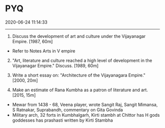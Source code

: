 ﻿# PYQ
2020-06-24 11:14:33
            
---


1. Discuss the development of art and culture under the Vijayanagar Empire. [1987, 60m]
-   Refer to Notes Arts in V empire
 



2. "Art, literature and culture reached a high level of development in the Vijayanagar Empire." Discuss. [1989, 60m]





3. Write a short essay on: "Architecture of the Vijayanagara Empire." [2000, 20m]




4. Make an estimate of Rana Kumbha as a patron of literature and art. [2015, 15m]
-   Mewar from 1438 - 68, Veena player, wrote Sangit Raj, Sangit Mimansa, S Ratnakar, Suprabandh, commentary on Gita Govinda
-   Military arch, 32 forts in Kumbhalgarh, Kirti stambh at Chittor has H gods goddesses has prashasti written by Kirti Stambha




